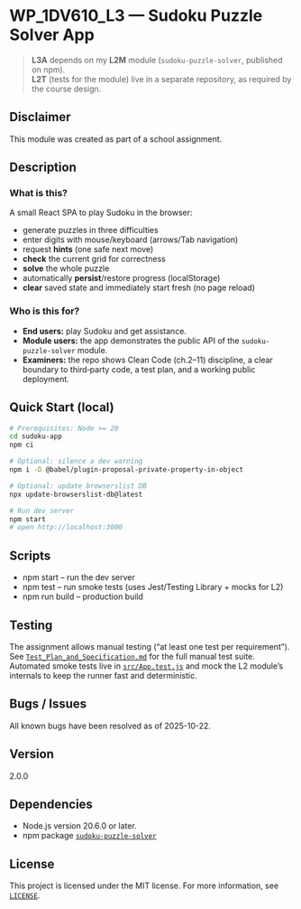 # WP_1DV610_L3 — Sudoku Puzzle Solver App

> **L3A** depends on my **L2M** module (`sudoku-puzzle-solver`, published on npm).  
> **L2T** (tests for the module) live in a separate repository, as required by the course design.

## Disclaimer

This module was created as part of a school assignment.

## Description

### What is this?

A small React SPA to play Sudoku in the browser:
- generate puzzles in three difficulties
- enter digits with mouse/keyboard (arrows/Tab navigation)
- request **hints** (one safe next move)
- **check** the current grid for correctness
- **solve** the whole puzzle
- automatically **persist**/restore progress (localStorage)
- **clear** saved state and immediately start fresh (no page reload)

### Who is this for?

- **End users:** play Sudoku and get assistance. 
- **Module users:** the app demonstrates the public API of the `sudoku-puzzle-solver` module.  
- **Examiners:** the repo shows Clean Code (ch.2–11) discipline, a clear boundary to third‑party code, a test plan, and a working public deployment.

## Quick Start (local)

```bash
# Prerequisites: Node >= 20
cd sudoku-app
npm ci

# Optional: silence a dev warning
npm i -D @babel/plugin-proposal-private-property-in-object

# Optional: update browserslist DB
npx update-browserslist-db@latest

# Run dev server
npm start
# open http://localhost:3000
```

## Scripts

* npm start – run the dev server
* npm test – run smoke tests (uses Jest/Testing Library + mocks for L2)
* npm run build – production build

## Testing

The assignment allows manual testing (“at least one test per requirement”). See [`Test_Plan_and_Specification.md`](Test_Plan_and_Specification.md) for the full manual test suite.
Automated smoke tests live in [`src/App.test.js`](./sudoku-app/src/App.test.js) and mock the L2 module’s internals to keep the runner fast and deterministic.

## Bugs / Issues

All known bugs have been resolved as of 2025-10-22.

## Version

2.0.0

## Dependencies

- Node.js version 20.6.0 or later.
- npm package [`sudoku-puzzle-solver`](https://www.npmjs.com/package/sudoku-puzzle-solver)

## License

This project is licensed under the MIT license. For more information, see [`LICENSE`](LICENSE).
